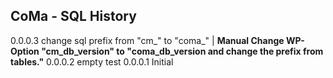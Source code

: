 CoMa - SQL History
---
0.0.0.3 change sql prefix from "cm_" to "coma_" | **Manual Change WP-Option "cm_db_version" to "coma_db_version and change the prefix from tables."**
0.0.0.2 empty test
0.0.0.1 Initial